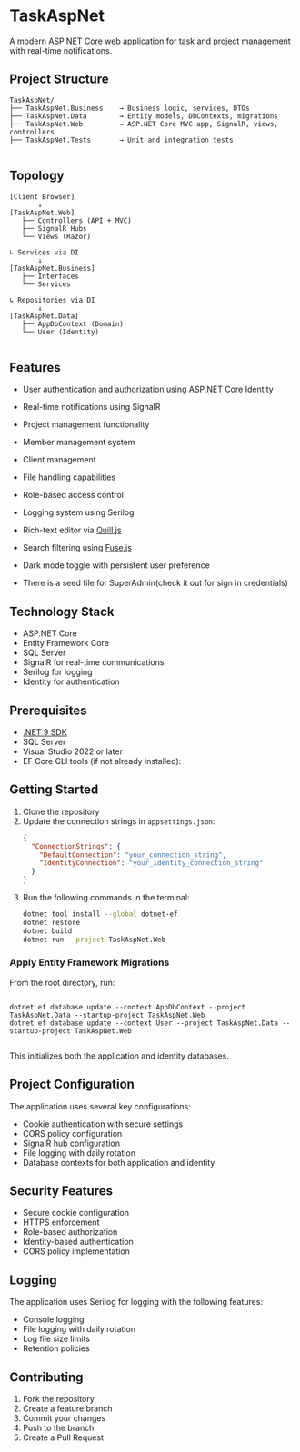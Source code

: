 # TaskAspNet

A modern ASP.NET Core web application for task and project management with real-time notifications.


## Project Structure
 
```text
TaskAspNet/
├── TaskAspNet.Business    → Business logic, services, DTOs
├── TaskAspNet.Data        → Entity models, DbContexts, migrations
├── TaskAspNet.Web         → ASP.NET Core MVC app, SignalR, views, controllers
├── TaskAspNet.Tests       → Unit and integration tests
 
```

##  Topology
 
```text
[Client Browser]
       ↓
[TaskAspNet.Web]
   ├── Controllers (API + MVC)
   ├── SignalR Hubs
   └── Views (Razor)
 
↳ Services via DI
       ↓
[TaskAspNet.Business]
   ├── Interfaces
   └── Services
 
↳ Repositories via DI
       ↓
[TaskAspNet.Data]
   ├── AppDbContext (Domain)
   └── User (Identity)
 
```

## Features

- User authentication and authorization using ASP.NET Core Identity
- Real-time notifications using SignalR
- Project management functionality
- Member management system
- Client management
- File handling capabilities
- Role-based access control
- Logging system using Serilog
- Rich-text editor via [Quill.js](https://quilljs.com/)
- Search filtering using [Fuse.js](https://fusejs.io/)
- Dark mode toggle with persistent user preference

- There is a seed file for SuperAdmin(check it out for sign in credentials)

## Technology Stack

- ASP.NET Core
- Entity Framework Core
- SQL Server
- SignalR for real-time communications
- Serilog for logging
- Identity for authentication

## Prerequisites

- [.NET 9 SDK](https://dotnet.microsoft.com/en-us/download)
- SQL Server
- Visual Studio 2022 or later
- EF Core CLI tools (if not already installed):

## Getting Started

1. Clone the repository
2. Update the connection strings in `appsettings.json`:
   ```json
   {
     "ConnectionStrings": {
       "DefaultConnection": "your_connection_string",
       "IdentityConnection": "your_identity_connection_string"
     }
   }
   ```
3. Run the following commands in the terminal:
   ```bash
   dotnet tool install --global dotnet-ef
   dotnet restore
   dotnet build
   dotnet run --project TaskAspNet.Web
   ```

### Apply Entity Framework Migrations
 
From the root directory, run:
 
```
 
dotnet ef database update --context AppDbContext --project TaskAspNet.Data --startup-project TaskAspNet.Web
dotnet ef database update --context User --project TaskAspNet.Data --startup-project TaskAspNet.Web
 
```
 
This initializes both the application and identity databases.

## Project Configuration

The application uses several key configurations:

- Cookie authentication with secure settings
- CORS policy configuration
- SignalR hub configuration
- File logging with daily rotation
- Database contexts for both application and identity

## Security Features

- Secure cookie configuration
- HTTPS enforcement
- Role-based authorization
- Identity-based authentication
- CORS policy implementation

## Logging

The application uses Serilog for logging with the following features:
- Console logging
- File logging with daily rotation
- Log file size limits
- Retention policies

## Contributing

1. Fork the repository
2. Create a feature branch
3. Commit your changes
4. Push to the branch
5. Create a Pull Request
